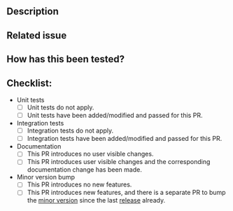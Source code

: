 ## Description
<!--- Describe your changes in detail. -->

## Related issue
<!--- Add a link to the issue (follow the b/XXX format for internal issues) -->

## How has this been tested?
<!--- Please describe how you tested the changes besides the automatically triggered unit tests when applicable. -->
<!--- Must include sample output logs or metrics and/or screenshots of key results when applicable. -->

## Checklist:
- Unit tests
  - [ ] Unit tests do not apply.
  - [ ] Unit tests have been added/modified and passed for this PR.
- Integration tests
  - [ ] Integration tests do not apply.
  - [ ] Integration tests have been added/modified and passed for this PR.
- Documentation
  - [ ] This PR introduces no user visible changes.
  - [ ] This PR introduces user visible changes and the corresponding documentation change has been made.
- Minor version bump
  - [ ] This PR introduces no new features.
  - [ ] This PR introduces new features, and there is a separate PR to bump the [minor version](https://github.com/GoogleCloudPlatform/ops-agent/blob/master/VERSION) since the last [release](https://github.com/GoogleCloudPlatform/ops-agent/releases) already.

